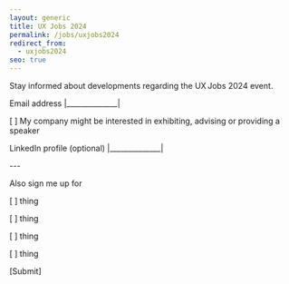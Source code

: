 ```yaml
---
layout: generic
title: UX Jobs 2024
permalink: /jobs/uxjobs2024
redirect_from:
  - uxjobs2024
seo: true
---
```

Stay informed about developments regarding the UX Jobs 2024 event.

Email address |\_\_\_\_\_\_\_\_\_\_\_\_\_\_|

\[ ] My company might be interested in exhibiting, advising or providing a speaker

LinkedIn profile (optional) |\_\_\_\_\_\_\_\_\_\_\_\_\_\_|

\---

Also sign me up for

\[ ] thing

\[ ] thing

\[ ] thing

\[ ] thing

\[Submit]